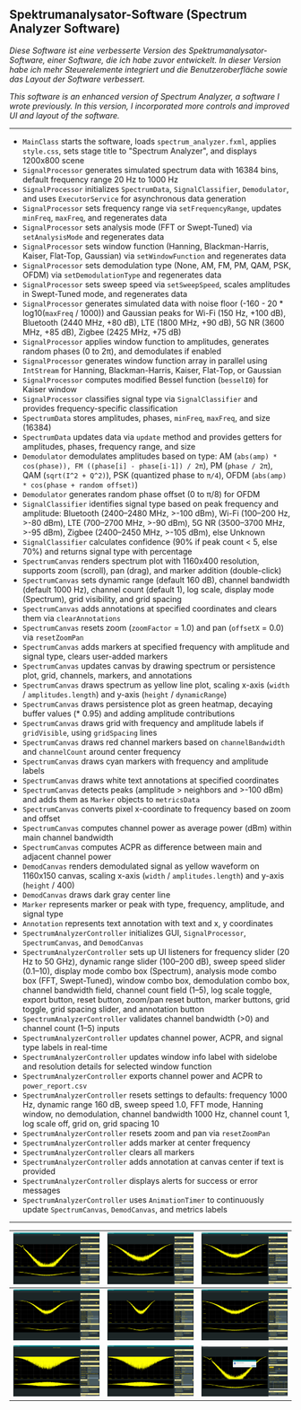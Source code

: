 ## Spektrumanalysator-Software (Spectrum Analyzer Software)

_Diese Software ist eine verbesserte Version des Spektrumanalysator-Software, einer Software, die ich habe zuvor entwickelt. In dieser Version habe ich mehr Steuerelemente integriert und die Benutzeroberfläche sowie das Layout der Software verbessert._

_This software is an enhanced version of Spectrum Analyzer, a software I wrote previously. In this version, I incorporated more controls and improved UI and layout of the software._

---

- `MainClass` starts the software, loads `spectrum_analyzer.fxml`, applies `style.css`, sets stage title to "Spectrum Analyzer", and displays 1200x800 scene
- `SignalProcessor` generates simulated spectrum data with 16384 bins, default frequency range 20 Hz to 1000 Hz
- `SignalProcessor` initializes `SpectrumData`, `SignalClassifier`, `Demodulator`, and uses `ExecutorService` for asynchronous data generation
- `SignalProcessor` sets frequency range via `setFrequencyRange`, updates `minFreq`, `maxFreq`, and regenerates data
- `SignalProcessor` sets analysis mode (FFT or Swept-Tuned) via `setAnalysisMode` and regenerates data
- `SignalProcessor` sets window function (Hanning, Blackman-Harris, Kaiser, Flat-Top, Gaussian) via `setWindowFunction` and regenerates data
- `SignalProcessor` sets demodulation type (None, AM, FM, PM, QAM, PSK, OFDM) via `setDemodulationType` and regenerates data
- `SignalProcessor` sets sweep speed via `setSweepSpeed`, scales amplitudes in Swept-Tuned mode, and regenerates data
- `SignalProcessor` generates simulated data with noise floor (-160 - 20 * log10(`maxFreq` / 1000)) and Gaussian peaks for Wi-Fi (150 Hz, +100 dB), Bluetooth (2440 MHz, +80 dB), LTE (1800 MHz, +90 dB), 5G NR (3600 MHz, +85 dB), Zigbee (2425 MHz, +75 dB)
- `SignalProcessor` applies window function to amplitudes, generates random phases (0 to 2π), and demodulates if enabled
- `SignalProcessor` generates window function array in parallel using `IntStream` for Hanning, Blackman-Harris, Kaiser, Flat-Top, or Gaussian
- `SignalProcessor` computes modified Bessel function (`besselI0`) for Kaiser window
- `SignalProcessor` classifies signal type via `SignalClassifier` and provides frequency-specific classification
- `SpectrumData` stores amplitudes, phases, `minFreq`, `maxFreq`, and size (16384)
- `SpectrumData` updates data via `update` method and provides getters for amplitudes, phases, frequency range, and size
- `Demodulator` demodulates amplitudes based on type: AM (`abs(amp) * cos(phase)), FM ((phase[i] - phase[i-1]) / 2π`), PM (`phase / 2π`), QAM (`sqrt(I^2 + Q^2)`), PSK (quantized phase to `π/4`), OFDM (`abs(amp) * cos(phase + random offset)`)
- `Demodulator` generates random phase offset (0 to π/8) for OFDM
- `SignalClassifier` identifies signal type based on peak frequency and amplitude: Bluetooth (2400–2480 MHz, >-100 dBm), Wi-Fi (100–200 Hz, >-80 dBm), LTE (700–2700 MHz, >-90 dBm), 5G NR (3500–3700 MHz, >-95 dBm), Zigbee (2400–2450 MHz, >-105 dBm), else Unknown
- `SignalClassifier` calculates confidence (90% if peak count < 5, else 70%) and returns signal type with percentage
- `SpectrumCanvas` renders spectrum plot with 1160x400 resolution, supports zoom (scroll), pan (drag), and marker addition (double-click)
- `SpectrumCanvas` sets dynamic range (default 160 dB), channel bandwidth (default 1000 Hz), channel count (default 1), log scale, display mode (Spectrum), grid visibility, and grid spacing
- `SpectrumCanvas` adds annotations at specified coordinates and clears them via `clearAnnotations`
- `SpectrumCanvas` resets zoom (`zoomFactor` = 1.0) and pan (`offsetX` = 0.0) via `resetZoomPan`
- `SpectrumCanvas` adds markers at specified frequency with amplitude and signal type, clears user-added markers
- `SpectrumCanvas` updates canvas by drawing spectrum or persistence plot, grid, channels, markers, and annotations
- `SpectrumCanvas` draws spectrum as yellow line plot, scaling x-axis (`width` / `amplitudes.length`) and y-axis (`height` / `dynamicRange`)
- `SpectrumCanvas` draws persistence plot as green heatmap, decaying buffer values (* 0.95) and adding amplitude contributions
- `SpectrumCanvas` draws grid with frequency and amplitude labels if `gridVisible`, using `gridSpacing` lines
- `SpectrumCanvas` draws red channel markers based on `channelBandwidth` and `channelCount` around center frequency
- `SpectrumCanvas` draws cyan markers with frequency and amplitude labels
- `SpectrumCanvas` draws white text annotations at specified coordinates
- `SpectrumCanvas` detects peaks (amplitude > neighbors and >-100 dBm) and adds them as `Marker` objects to `metricsData`
- `SpectrumCanvas` converts pixel x-coordinate to frequency based on zoom and offset
- `SpectrumCanvas` computes channel power as average power (dBm) within main channel bandwidth
- `SpectrumCanvas` computes ACPR as difference between main and adjacent channel power
- `DemodCanvas` renders demodulated signal as yellow waveform on 1160x150 canvas, scaling x-axis (`width` / `amplitudes.length`) and y-axis (`height` / 400)
- `DemodCanvas` draws dark gray center line
- `Marker` represents marker or peak with type, frequency, amplitude, and signal type
- `Annotation` represents text annotation with text and x, y coordinates
- `SpectrumAnalyzerController` initializes GUI, `SignalProcessor`, `SpectrumCanvas`, and `DemodCanvas`
- `SpectrumAnalyzerController` sets up UI listeners for frequency slider (20 Hz to 50 GHz), dynamic range slider (100–200 dB), sweep speed slider (0.1–10), display mode combo box (Spectrum), analysis mode combo box (FFT, Swept-Tuned), window combo box, demodulation combo box, channel bandwidth field, channel count field (1–5), log scale toggle, export button, reset button, zoom/pan reset button, marker buttons, grid toggle, grid spacing slider, and annotation button
- `SpectrumAnalyzerController` validates channel bandwidth (>0) and channel count (1–5) inputs
- `SpectrumAnalyzerController` updates channel power, ACPR, and signal type labels in real-time
- `SpectrumAnalyzerController` updates window info label with sidelobe and resolution details for selected window function
- `SpectrumAnalyzerController` exports channel power and ACPR to `power_report.csv`
- `SpectrumAnalyzerController` resets settings to defaults: frequency 1000 Hz, dynamic range 160 dB, sweep speed 1.0, FFT mode, Hanning window, no demodulation, channel bandwidth 1000 Hz, channel count 1, log scale off, grid on, grid spacing 10
- `SpectrumAnalyzerController` resets zoom and pan via `resetZoomPan`
- `SpectrumAnalyzerController` adds marker at center frequency
- `SpectrumAnalyzerController` clears all markers
- `SpectrumAnalyzerController` adds annotation at canvas center if text is provided
- `SpectrumAnalyzerController` displays alerts for success or error messages
- `SpectrumAnalyzerController` uses `AnimationTimer` to continuously update `SpectrumCanvas`, `DemodCanvas`, and metrics labels

---

| ![](https://github.com/KMORaza/Spectrum_Analyzer_Software--enhanced/blob/main/Spectrum%20Analyzer%20-%20Enhanced/src/screenshots/screen%20(1).png) | ![](https://github.com/KMORaza/Spectrum_Analyzer_Software--enhanced/blob/main/Spectrum%20Analyzer%20-%20Enhanced/src/screenshots/screen%20(2).png) | ![](https://github.com/KMORaza/Spectrum_Analyzer_Software--enhanced/blob/main/Spectrum%20Analyzer%20-%20Enhanced/src/screenshots/screen%20(3).png) |
|-----|-----|------|
| ![](https://github.com/KMORaza/Spectrum_Analyzer_Software--enhanced/blob/main/Spectrum%20Analyzer%20-%20Enhanced/src/screenshots/screen%20(4).png) | ![](https://github.com/KMORaza/Spectrum_Analyzer_Software--enhanced/blob/main/Spectrum%20Analyzer%20-%20Enhanced/src/screenshots/screen%20(5).png) | ![](https://github.com/KMORaza/Spectrum_Analyzer_Software--enhanced/blob/main/Spectrum%20Analyzer%20-%20Enhanced/src/screenshots/screen%20(6).png) |
| ![](https://github.com/KMORaza/Spectrum_Analyzer_Software--enhanced/blob/main/Spectrum%20Analyzer%20-%20Enhanced/src/screenshots/screen%20(7).png) | ![](https://github.com/KMORaza/Spectrum_Analyzer_Software--enhanced/blob/main/Spectrum%20Analyzer%20-%20Enhanced/src/screenshots/screen%20(8).png) | ![](https://github.com/KMORaza/Spectrum_Analyzer_Software--enhanced/blob/main/Spectrum%20Analyzer%20-%20Enhanced/src/screenshots/screen%20(9).png) |
